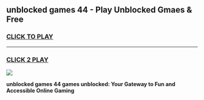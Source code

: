 
## unblocked games 44 - Play Unblocked Gmaes & Free
<h3>
<a href="https://news.freeplayer.one?title=unblocked_games_44&ref=16F">CLICK TO PLAY</a></h3>
<hr>

<h3>
<a href="https://news.freeplayer.one?title=unblocked_games_44&ref=16F">CLICK 2 PLAY</a>
  
</h3>

<a href="https://news.freeplayer.one?title=unblocked_games_44&ref=16F/"><img src="https://clearcache.store/games.png"></a>


**unblocked games 44 games unblocked: Your Gateway to Fun and Accessible Online Gaming**

